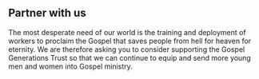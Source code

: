 ## Partner with us

The most desperate need of our world is the training and deployment of workers to proclaim the Gospel that saves people from hell for heaven for eternity. We are therefore asking you to consider supporting the Gospel Generations Trust so that we can continue to equip and send more young men and women into Gospel ministry.
